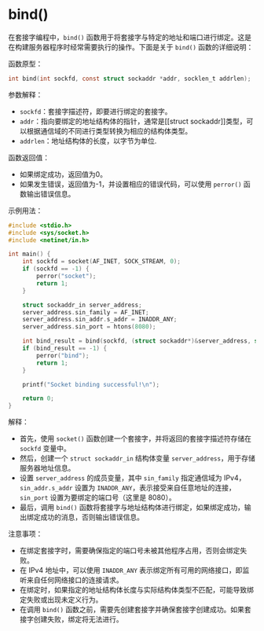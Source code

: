 # bind()

在套接字编程中，`bind()` 函数用于将套接字与特定的地址和端口进行绑定。这是在构建服务器程序时经常需要执行的操作。下面是关于 `bind()` 函数的详细说明：

函数原型：
```c
int bind(int sockfd, const struct sockaddr *addr, socklen_t addrlen);
```

参数解释：
- `sockfd`：套接字描述符，即要进行绑定的套接字。
- `addr`：指向要绑定的地址结构体的指针，通常是[[struct sockaddr]]类型，可以根据通信域的不同进行类型转换为相应的结构体类型。
- `addrlen`：地址结构体的长度，以字节为单位.

函数返回值：
- 如果绑定成功，返回值为0。
- 如果发生错误，返回值为-1，并设置相应的错误代码，可以使用 `perror()` 函数输出错误信息。

示例用法：
```c
#include <stdio.h>
#include <sys/socket.h>
#include <netinet/in.h>

int main() {
    int sockfd = socket(AF_INET, SOCK_STREAM, 0);
    if (sockfd == -1) {
        perror("socket");
        return 1;
    }

    struct sockaddr_in server_address;
    server_address.sin_family = AF_INET;
    server_address.sin_addr.s_addr = INADDR_ANY;
    server_address.sin_port = htons(8080);

    int bind_result = bind(sockfd, (struct sockaddr*)&server_address, sizeof(server_address));
    if (bind_result == -1) {
        perror("bind");
        return 1;
    }

    printf("Socket binding successful!\n");

    return 0;
}
```

解释：
- 首先，使用 `socket()` 函数创建一个套接字，并将返回的套接字描述符存储在 `sockfd` 变量中。
- 然后，创建一个 `struct sockaddr_in` 结构体变量 `server_address`，用于存储服务器地址信息。
- 设置 `server_address` 的成员变量，其中 `sin_family` 指定通信域为 IPv4，`sin_addr.s_addr` 设置为 `INADDR_ANY`，表示接受来自任意地址的连接，`sin_port` 设置为要绑定的端口号（这里是 8080）。
- 最后，调用 `bind()` 函数将套接字与地址结构体进行绑定，如果绑定成功，输出绑定成功的消息，否则输出错误信息。

注意事项：
- 在绑定套接字时，需要确保指定的端口号未被其他程序占用，否则会绑定失败。
- 在 IPv4 地址中，可以使用 `INADDR_ANY` 表示绑定所有可用的网络接口，即监听来自任何网络接口的连接请求。
- 在绑定时，如果指定的地址结构体长度与实际结构体类型不匹配，可能导致绑定失败或出现未定义行为。
- 在调用 `bind()` 函数之前，需要先创建套接字并确保套接字创建成功。如果套接字创建失败，绑定将无法进行。
